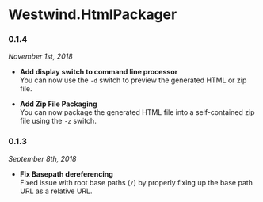 # Westwind.HtmlPackager

### 0.1.4
*November 1st, 2018*

* **Add display switch to command line processor**  
You can now use the `-d` switch to preview the generated HTML or zip file.

* **Add Zip File Packaging**  
You can now package the generated HTML file into a self-contained zip file using the `-z` switch.

### 0.1.3
*September 8th, 2018*

* **Fix Basepath dereferencing**  
Fixed issue with root base paths (`/`) by properly fixing up the base path URL as a relative URL.


